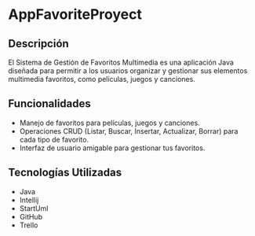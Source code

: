 # AppFavoriteProyect

## Descripción
El Sistema de Gestión de Favoritos Multimedia es una aplicación Java
diseñada para permitir a los usuarios organizar y gestionar sus elementos
multimedia favoritos, como películas, juegos y canciones.

## Funcionalidades
- Manejo de favoritos para películas, juegos y canciones.
- Operaciones CRUD (Listar, Buscar, Insertar, Actualizar, Borrar) para cada tipo de favorito.
- Interfaz de usuario amigable para gestionar tus favoritos.

## Tecnologías Utilizadas
- Java
- Intellij
- StartUml
- GitHub
- Trello
